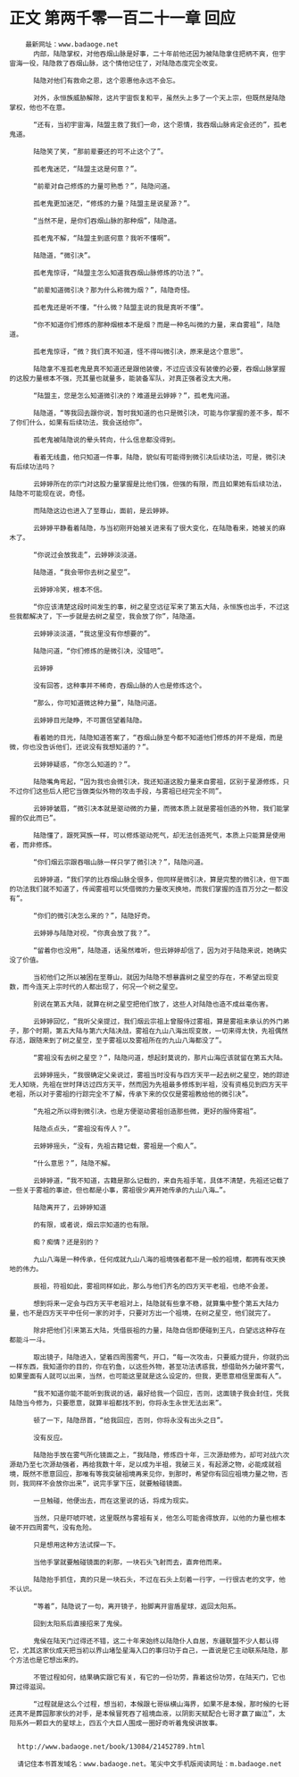 # 正文 第两千零一百二十一章 回应
        最新网址：www.badaoge.net
          内部，陆隐掌权，对他吞烟山脉是好事，二十年前他还因为被陆隐拿住把柄不爽，但宇宙海一役，陆隐救了吞烟山脉，这个情他记住了，对陆隐态度完全改变。
      
          陆隐对他们有救命之恩，这个恩惠他永远不会忘。
      
          对外，永恒族威胁解除，这片宇宙恢复和平，虽然头上多了一个天上宗，但既然是陆隐掌权，他也不在意。
      
          “还有，当初宇宙海，陆盟主救了我们一命，这个恩情，我吞烟山脉肯定会还的”，孤老鬼道。
      
          陆隐笑了笑，“那前辈要还的可不止这个了”。
      
          孤老鬼迷茫，“陆盟主这是何意？”。
      
          “前辈对自己修炼的力量可熟悉？”，陆隐问道。
      
          孤老鬼更加迷茫，“修炼的力量？陆盟主是说星源？”。
      
          “当然不是，是你们吞烟山脉的那种烟”，陆隐道。
      
          孤老鬼不解，“陆盟主到底何意？我听不懂啊”。
      
          陆隐道，“微引决”。
      
          孤老鬼惊讶，“陆盟主怎么知道我吞烟山脉修炼的功法？”。
      
          “前辈知道微引决？那为什么称微为烟？”，陆隐奇怪。
      
          孤老鬼还是听不懂，“什么微？陆盟主说的我是真听不懂”。
      
          “你不知道你们修炼的那种烟根本不是烟？而是一种名叫微的力量，来自雾祖”，陆隐道。
      
          孤老鬼惊讶，“微？我们真不知道，怪不得叫微引决，原来是这个意思”。
      
          陆隐拿不准孤老鬼是真不知道还是跟他装傻，不过应该没有装傻的必要，吞烟山脉掌握的这股力量根本不强，充其量也就量多，能装备军队，对真正强者没太大用。
      
          “陆盟主，您是怎么知道微引决的？难道是云婷婷？”，孤老鬼问道。
      
          陆隐道，“等我回去跟你说，暂时我知道的也只是微引决，可能与你掌握的差不多，帮不了你们什么，如果有后续功法，我会送给你”。
      
          孤老鬼被陆隐说的晕头转向，什么信息都没得到。
      
          看着无线蛊，他只知道一件事，陆隐，貌似有可能得到微引决后续功法，可是，微引决有后续功法吗？
      
          云婷婷所在的宗门对这股力量掌握是比他们强，但强的有限，而且如果她有后续功法，陆隐不可能现在说，奇怪。
      
          而陆隐这边也进入了至尊山，面前，是云婷婷。
      
          云婷婷平静看着陆隐，与当初刚开始被关进来有了很大变化，在陆隐看来，她被关的麻木了。
      
          “你说过会放我走”，云婷婷淡淡道。
      
          陆隐道，“我会带你去树之星空”。
      
          云婷婷冷笑，根本不信。
      
          “你应该清楚这段时间发生的事，树之星空远征军来了第五大陆，永恒族也出手，不过这些我都解决了，下一步就是去树之星空，我会放了你”，陆隐道。
      
          云婷婷淡淡道，“我这里没有你想要的”。
      
          陆隐问道，“你们修炼的是微引决，没错吧”。
      
          云婷婷
      
          没有回答，这种事并不稀奇，吞烟山脉的人也是修炼这个。
      
          “那么，你可知道微这种力量”，陆隐问道。
      
          云婷婷目光陡睁，不可置信望着陆隐。
      
          看着她的目光，陆隐知道答案了，“吞烟山脉至今都不知道他们修炼的并不是烟，而是微，你也没告诉他们，还说没有我想知道的？”。
      
          云婷婷疑惑，“你怎么知道的？”。
      
          陆隐嘴角弯起，“因为我也会微引决，我还知道这股力量来自雾祖，区别于星源修炼，只不过你们这些后人把它当做类似外物的攻击手段，与雾祖已经完全不同”。
      
          云婷婷皱眉，“微引决本就是驱动微的力量，而微本质上就是雾祖创造的外物，我们能掌握的仅此而已”。
      
          陆隐懂了，跟死冥族一样，可以修炼驱动死气，却无法创造死气，本质上只能算是使用者，而非修炼。
      
          “你们烟云宗跟吞咽山脉一样只学了微引决？”，陆隐问道。
      
          云婷婷道，“我们学的比吞烟山脉全很多，但同样是微引决，算是完整的微引决，但下面的功法我们就不知道了，传闻雾祖可以凭借微的力量改天换地，而我们掌握的连百万分之一都没有”。
      
          “你们的微引决怎么来的？”，陆隐好奇。
      
          云婷婷与陆隐对视，“你真会放了我？”。
      
          “留着你也没用”，陆隐道，话虽然难听，但云婷婷却信了，因为对于陆隐来说，她确实没了价值。
      
          当初他们之所以被困在至尊山，就因为陆隐不想暴露树之星空的存在，不希望出现变数，而今连天上宗时代的人都出现了，何况一个树之星空。
      
          别说在第五大陆，就算在树之星空把他们放了，这些人对陆隐也造不成丝毫伤害。
      
          云婷婷回忆，“我听父亲提过，我们烟云宗祖上曾服侍过雾祖，算是雾祖未承认的外门弟子，那个时期，第五大陆与第六大陆决战，雾祖在九山八海出现变故，一切来得太快，先祖偶然存活，跟随来到了树之星空，至于雾祖以及雾祖所在的九山八海都没了”。
      
          “雾祖没有去树之星空？”，陆隐问道，想起封莫说的，那片山海应该就留在第五大陆。
      
          云婷婷摇头，“我很确定父亲说过，雾祖当时没有与四方天平一起去树之星空，她的踪迹无人知晓，先祖在世时拜访过四方天平，然而因为先祖最多修炼到半祖，没有资格见到四方天平老祖，所以对于雾祖的行踪完全不了解，传承下来的仅仅是雾祖教给他的微引决”。
      
          “先祖之所以得到微引决，也是方便驱动雾祖创造那些微，更好的服侍雾祖”。
      
          陆隐点点头，“雾祖没有传人？”。
      
          云婷婷摇头，“没有，先祖古籍记载，雾祖是一个痴人”。
      
          “什么意思？”，陆隐不解。
      
          云婷婷道，“我不知道，古籍是那么记载的，来自先祖手笔，具体不清楚，先祖还记载了一些关于雾祖的事迹，但也都是小事，雾祖很少离开她传承的九山八海…”。
      
          陆隐离开了，云婷婷知道
      
          的有限，或者说，烟云宗知道的也有限。
      
          痴？痴情？还是别的？
      
          九山八海是一种传承，任何成就九山八海的祖境强者都不是一般的祖境，都拥有改天换地的伟力。
      
          辰祖，符祖如此，雾祖同样如此，那么与他们齐名的四方天平老祖，也绝不会差。
      
          想到将来一定会与四方天平老祖对上，陆隐就有些拿不稳，就算集中整个第五大陆力量，也不是四方天平中任何一家的对手，只要对方出一个祖境，在树之星空，他们就完了。
      
          除非把他们引来第五大陆，凭借辰祖的力量，陆隐自信即便碰到王凡，白望远这种存在都能斗一斗。
      
          取出镜子，陆隐进入，望着四周围雾气，开口，“每一次攻击，只要威力提升，你就扔出一样东西，我知道你的目的，你在钓鱼，以这些外物，甚至功法诱惑我，想借助外力破坏雾气，如果里面有人就可以出来，当然，也可能这里就是这么设定的，但我，更愿意相信里面有人”。
      
          “我不知道你能不能听到我说的话，最好给我一个回应，否则，这面镜子我会封住，凭我陆隐当今修为，只要愿意，就算半祖都找不到，你将永生永世无法出来”。
      
          顿了一下，陆隐昂首，“给我回应，否则，你将永没有出头之日”。
      
          没有反应。
      
          陆隐抬手放在雾气所化镜面之上，“我陆隐，修炼四十年，三次源劫修为，却可对战六次源劫乃至七次源劫强者，再给我数十年，足以成为半祖，我破三关，有起源之物，必能成就祖境，既然不愿意回应，那唯有等我突破祖境再来见你，到那时，希望你有回应祖境力量之物，否则，我同样不会放你出来”，说完手掌下压，就要触碰镜面。
      
          一旦触碰，他便出去，而在这里说的话，将成为现实。
      
          当然，只是吓唬吓唬，这里既然与雾祖有关，他怎么可能舍得放弃，以他的力量也根本破不开四周雾气，没有危险。
      
          只是想用这种方法试探一下。
      
          当他手掌就要触碰镜面的刹那，一块石头飞射而去，直奔他而来。
      
          陆隐抬手抓住，真的只是一块石头，不过在石头上刻着一行字，一行很古老的文字，他不认识。
      
          “等着”，陆隐说了一句，离开镜子，抬脚离开宙盾星球，返回太阳系。
      
          回到太阳系后直接招来了鬼侯。
      
          鬼侯在陆天门过得还不错，这二十年来始终以陆隐仆人自居，东疆联盟不少人都认得它，尤其这家伙成天把当初以界山堵坠星海入口的事归功于自己，一直说是它主动联系陆隐，那个方法也是它想出来的。
      
          不管过程如何，结果确实跟它有关，有它的一份功劳，靠着这份功劳，在陆天门，它也算过得滋润。
      
          “过程就是这么个过程，想当初，本候跟七哥纵横山海界，如果不是本候，那时候的七哥还真不是葬园那家伙的对手，是本候冒死吞了祖境血液，以阴影天赋配合七哥才赢了幽泣”，太阳系外一颗巨大的星球上，四五个大巨人围成一圈好奇听着鬼侯讲故事。
      
      
      http://www.badaoge.net/book/13084/21452789.html
      
      请记住本书首发域名：www.badaoge.net。笔尖中文手机版阅读网址：m.badaoge.net
